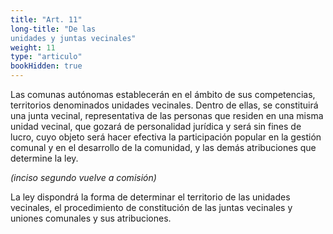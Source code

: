```yaml
---
title: "Art. 11"
long-title: "De las 
unidades y juntas vecinales"
weight: 11
type: "articulo"
bookHidden: true
---
```

 
Las comunas autónomas establecerán en el ámbito de sus competencias, territorios denominados unidades vecinales. Dentro de ellas, se constituirá una junta vecinal, representativa de las personas que residen en una misma unidad vecinal, que gozará de personalidad jurídica y será sin fines de lucro, cuyo objeto será hacer efectiva la participación popular en la gestión comunal y en el desarrollo de la comunidad, y las demás atribuciones que determine la ley.
 
*(inciso segundo vuelve a comisión)*

La ley dispondrá la forma de determinar el territorio de las unidades vecinales, el procedimiento de constitución de las juntas vecinales y uniones comunales y sus atribuciones.
